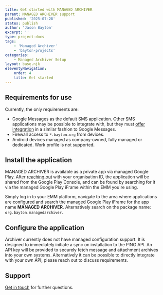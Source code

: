 ```yaml
---
title: Get started with MANAGED ARCHIVER
parent: MANAGED ARCHIVER support
published: '2025-07-28'
status: publish
author: 'Jason Bayton'
excerpt: ''
type: project-docs
tags: 
    - 'Managed Archiver'
    - 'bayton-projects'
categories: 
    - Managed Archiver Setup
layout: base.njk
eleventyNavigation: 
    order: 4
    title: Get started
---
```


## Requirements for use

Currently, the only requirements are:

- Google Messages as the default SMS application. Other SMS applications may be possible to integrate with, but they must [offer integration](https://developer.android.com/work/dpc/rcs-messages-archival#notification-to-archival-app) in a similar fashion to Google Messages.
- Firewall access to `*.bayton.org` from devices.
- Android devices managed as company-owned, fully managed or dedicated. Work profile is not supported.

## Install the application

MANAGED ARCHIVER is available as a private app via managed Google Play. After [reaching out](/contact) with your organisation ID, the application will be shared from the Google Play Console, and can be found by searching for it via the managed Google Play iFrame within the EMM you're using.

Simply log in to your EMM platform, navigate to the area where applications are configured and search the managed Google Play iFrame for the app name **MANAGED ARCHIVER**. Alternatively search on the package name: `org.bayton.managedarchiver`. 

## Configure the application

Archiver currently does not have managed configuration support. It is designed to immediately initiate a sync on installation to the PING API. An API key will be provided to securely fetch message and attachment archives into your own systems. Alternatively it can be possible to directly integrate with your own API, please reach out to discuss requirements.

## Support

[Get in touch](/contact) for further questions.